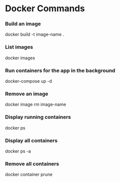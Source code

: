 # Docker Commands

### Build an image
docker build -t image-name .

### List images
docker images

### Run containers for the app in the background
docker-compose up -d

### Remove an image
docker image rm image-name

### Display running containers
docker ps

### Display all containers
docker ps -a

### Remove all containers
docker container prune
